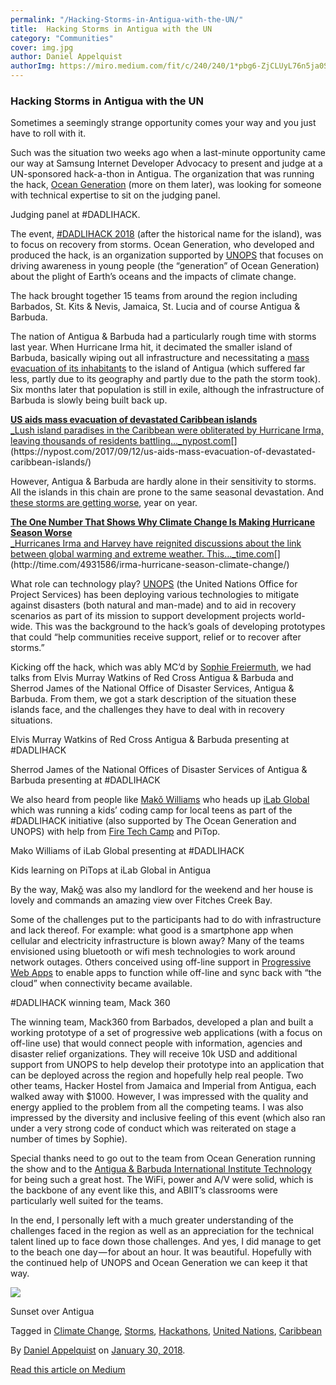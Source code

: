 ```yaml
---
permalink: "/Hacking-Storms-in-Antigua-with-the-UN/"
title:  Hacking Storms in Antigua with the UN
category: "Communities"
cover: img.jpg
author: Daniel Appelquist
authorImg: https://miro.medium.com/fit/c/240/240/1*pbg6-ZjCLUyL76n5ja0S5Q.jpeg
---
```


### Hacking Storms in Antigua with the UN

Sometimes a seemingly strange opportunity comes your way and you just have to roll with it.

Such was the situation two weeks ago when a last-minute opportunity came our way at Samsung Internet Developer Advocacy to present and judge at a UN-sponsored hack-a-thon in Antigua. The organization that was running the hack, [Ocean Generation](http://oceangeneration.org/about/) (more on them later), was looking for someone with technical expertise to sit on the judging panel.

Judging panel at #DADLIHACK.

The event, [#DADLIHACK 2018](http://oceangeneration.org/dadlihack/) (after the historical name for the island), was to focus on recovery from storms. Ocean Generation, who developed and produced the hack, is an organization supported by [UNOPS](https://www.unops.org/) that focuses on driving awareness in young people (the “generation” of Ocean Generation) about the plight of Earth’s oceans and the impacts of climate change.

The hack brought together 15 teams from around the region including Barbados, St. Kits & Nevis, Jamaica, St. Lucia and of course Antigua & Barbuda.

The nation of Antigua & Barbuda had a particularly rough time with storms last year. When Hurricane Irma hit, it decimated the smaller island of Barbuda, basically wiping out all infrastructure and necessitating a [mass evacuation of its inhabitants](https://nypost.com/2017/09/12/us-aids-mass-evacuation-of-devastated-caribbean-islands/) to the island of Antigua (which suffered far less, partly due to its geography and partly due to the path the storm took). Six months later that population is still in exile, although the infrastructure of Barbuda is slowly being built back up.

[**US aids mass evacuation of devastated Caribbean islands**  
_Lush island paradises in the Caribbean were obliterated by Hurricane Irma, leaving thousands of residents battling…_nypost.com](https://nypost.com/2017/09/12/us-aids-mass-evacuation-of-devastated-caribbean-islands/ "https://nypost.com/2017/09/12/us-aids-mass-evacuation-of-devastated-caribbean-islands/")[](https://nypost.com/2017/09/12/us-aids-mass-evacuation-of-devastated-caribbean-islands/)

However, Antigua & Barbuda are hardly alone in their sensitivity to storms. All the islands in this chain are prone to the same seasonal devastation. And [these storms are getting worse](http://time.com/4931586/irma-hurricane-season-climate-change/), year on year.

[**The One Number That Shows Why Climate Change Is Making Hurricane Season Worse**  
_Hurricanes Irma and Harvey have reignited discussions about the link between global warming and extreme weather. This…_time.com](http://time.com/4931586/irma-hurricane-season-climate-change/ "http://time.com/4931586/irma-hurricane-season-climate-change/")[](http://time.com/4931586/irma-hurricane-season-climate-change/)

What role can technology play? [UNOPS](https://medium.com/u/2ec6acb37a17) (the United Nations Office for Project Services) has been deploying various technologies to mitigate against disasters (both natural and man-made) and to aid in recovery scenarios as part of its mission to support development projects world-wide. This was the background to the hack’s goals of developing prototypes that could “help communities receive support, relief or to recover after storms.”

Kicking off the hack, which was ably MC’d by [Sophie Freiermuth](https://twitter.com/wickedgeekie), we had talks from Elvis Murray Watkins of Red Cross Antigua & Barbuda and Sherrod James of the National Office of Disaster Services, Antigua & Barbuda. From them, we got a stark description of the situation these islands face, and the challenges they have to deal with in recovery situations.

Elvis Murray Watkins of Red Cross Antigua & Barbuda presenting at #DADLIHACK

Sherrod James of the National Offices of Disaster Services of Antigua & Barbuda presenting at #DADLIHACK

We also heard from people like [Makŏ Williams](https://twitter.com/ilabglobal) who heads up [iLab Global](https://ilabglobal.com/) which was running a kids’ coding camp for local teens as part of the #DADLIHACK initiative (also supported by The Ocean Generation and UNOPS) with help from [Fire Tech Camp](https://medium.com/u/3d6d3ad6b9fb) and PiTop.

Mako Williams of iLab Global presenting at #DADLIHACK

Kids learning on PiTops at iLab Global in Antigua

By the way, Mak[ŏ](https://twitter.com/ilabglobal) was also my landlord for the weekend and her house is lovely and commands an amazing view over Fitches Creek Bay.

Some of the challenges put to the participants had to do with infrastructure and lack thereof. For example: what good is a smartphone app when cellular and electricity infrastructure is blown away? Many of the teams envisioned using bluetooth or wifi mesh technologies to work around network outages. Others conceived using off-line support in [Progressive Web Apps](https://samsunginter.net/docs/progressive-web-apps) to enable apps to function while off-line and sync back with “the cloud” when connectivity became available.

#DADLIHACK winning team, Mack 360

The winning team, Mack360 from Barbados, developed a plan and built a working prototype of a set of progressive web applications (with a focus on off-line use) that would connect people with information, agencies and disaster relief organizations. They will receive 10k USD and additional support from UNOPS to help develop their prototype into an application that can be deployed across the region and hopefully help real people. Two other teams, Hacker Hostel from Jamaica and Imperial from Antigua, each walked away with $1000. However, I was impressed with the quality and energy applied to the problem from all the competing teams. I was also impressed by the diversity and inclusive feeling of this event (which also ran under a very strong code of conduct which was reiterated on stage a number of times by Sophie).

Special thanks need to go out to the team from Ocean Generation running the show and to the [Antigua & Barbuda International Institute Technology](https://abiit.edu.ag/) for being such a great host. The WiFi, power and A/V were solid, which is the backbone of any event like this, and ABIIT’s classrooms were particularly well suited for the teams.

In the end, I personally left with a much greater understanding of the challenges faced in the region as well as an appreciation for the technical talent lined up to face down those challenges. And yes, I did manage to get to the beach one day — for about an hour. It was beautiful. Hopefully with the continued help of UNOPS and Ocean Generation we can keep it that way.

![](https://cdn-images-1.medium.com/max/1000/1*HldHZLjtvIhMwfdW-3_yaQ.jpeg)

Sunset over Antigua

Tagged in [Climate Change](https://medium.com/tag/climate-change), [Storms](https://medium.com/tag/storms), [Hackathons](https://medium.com/tag/hackathons), [United Nations](https://medium.com/tag/united-nations), [Caribbean](https://medium.com/tag/caribbean)

By [Daniel Appelquist](https://medium.com/@torgo) on [January 30, 2018](https://medium.com/p/2f705bd9dd97).

[Read this article on Medium](https://medium.com/@torgo/hacking-storms-in-antigua-with-the-un-2f705bd9dd97)
